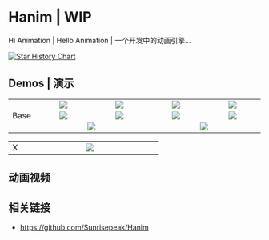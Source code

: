 # Hanim | WIP

Hi Animation | Hello Animation | 一个开发中的动画引擎...

[![Star History Chart](https://api.star-history.com/svg?repos=Sunrisepeak/Hanim&type=Date)](https://www.star-history.com/#Sunrisepeak/Hanim&Date)

## Demos | 演示

<table>
  <tr>
    <td align="center" rowspan="4">Base</td>
    <td align="center" width="256">
      <a href="">
        <img src="https://github.com/user-attachments/assets/d400b0b9-d3dc-4431-99c9-629f2324b25c"/>
      </a>
    </td>
    <td align="center" width="256">
      <a href="">
        <img src="https://github.com/user-attachments/assets/b47b9f43-b6d8-4fb1-b6ad-840b35d9f6a5"/>
      </a>
    </td>
    <td align="center" width="256">
      <a href="">
        <img src="https://github.com/user-attachments/assets/6737c825-147a-4c24-9621-6bedb9292725"/>
      </a>
    </td>
    <td align="center" width="256">
      <a href="">
        <img src="https://github.com/user-attachments/assets/aad844ff-cf62-432f-b7bb-73b851b9ebcb"/>
      </a>
    </td>
  </tr>
  <tr>
    <td align="center" width="256">
      <a href="">
        <img src="https://github.com/user-attachments/assets/b4d17baa-bbd2-4a5e-bb91-69e57a9b4579"/>
      </a>
    </td>
    <td align="center" width="256">
      <a href="">
        <img src="https://github.com/user-attachments/assets/69293889-d0cb-4d0e-8fd9-64122ee0414a"/>
      </a>
    </td>
    <td align="center" width="256">
      <a href="">
        <img src="https://github.com/user-attachments/assets/cc5e6224-830c-486c-b35c-51ad8bcd2400"/>
      </a>
    </td>
    <td align="center" width="256">
      <a href="">
        <img src="https://github.com/user-attachments/assets/3a0502b6-33f0-4973-8aa7-518b2aacb583"/>
      </a>
    </td>
  </tr>
  <tr>
    <td align="center" width="256" rowspan="2" colspan="2">
      <a href="">
        <img src="https://github.com/user-attachments/assets/03a38363-b1ee-4874-b82f-9720accb3012"/>
      </a>
    </td>
    <td align="center" width="256" rowspan="2" colspan="2">
      <a href="">
        <img src="https://github.com/user-attachments/assets/2546ed39-cb39-41ce-88af-cdfe8f9dc5ab"/>
      </a>
    </td>
  </tr>
</table>

<table>
  <tr>
    <td align="center" rowspan="4">X</td>
    <td align="center" width="256" colspan="4">
      <a href="">
        <img src="https://github.com/user-attachments/assets/4c873e88-717d-42dd-9233-300389ad909d"/>
      </a>
    </td>
  </tr>
</table>

## 动画视频

<VideoCard 
  title="什么是像素? 像素又能干什么? Pixel - G/RGB/RGBA | HanimX像素" 
  cover='../imgs/opensource/hanim-video-cover.jpg'
  link="https://www.bilibili.com/video/BV1DS411A7a5" 
  ratio="16:9" 
/>

## 相关链接

- https://github.com/Sunrisepeak/Hanim